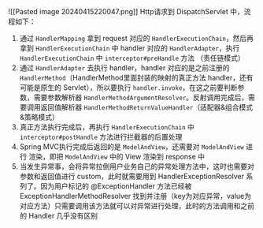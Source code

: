 
![[Pasted image 20240415220047.png]]
Http请求到 DispatchServlet 中，流程如下：
1. 通过 `HandlerMapping` 拿到 request 对应的 `HandlerExecutionChain`，然后再拿到 `HandlerExecutionChain` 中 handler 对应的 `HandlerAdapter`，执行 `HandlerExecutionChain` 中 `interceptor#preHandle` 方法 （责任链模式）
2. 通过 `HandlerAdapter` 去执行 handler，handler 对应的是之前注册的 `HandlerMethod`（HandlerMethod里面封装的映射的真正方法 handler，还有可能是原生的 Servlet），所以要执行 `handler.invoke`，在这之前要判断参数，需要参数解析器 `HandlerMethodArgumentResolver`。反射调用完成后，需要调用返回值解析器 `HandlerMethodReturnValueHandler`（适配器&组合模式&策略模式）
3. 真正方法执行完成后，再执行 `HandlerExecutionChain` 中 `interceptor#postHandle` 方法进行拦截器的后置处理
4. Spring MVC执行完成后返回的是 `ModelAndView`，还需要对 `ModelAndView` 进行 渲染，即把 `ModelAndView` 中的 View 渲染到 response 中
5. 当发生异常事，会将异常拉倒用户业务自己的异常处理方法中，这时也需要对参数和返回值进行 custom，此时就需要用到 HandlerExceptionResolver 系列了。因为用户标记的 @ExceptionHandler 方法已经被 ExceptionHandlerMethodResolver 找到并注册（key为对应异常，value为对应方法）只需要调用该方法就可以对异常进行处理，此时的方法调用和之前的 Handler 几乎没有区别